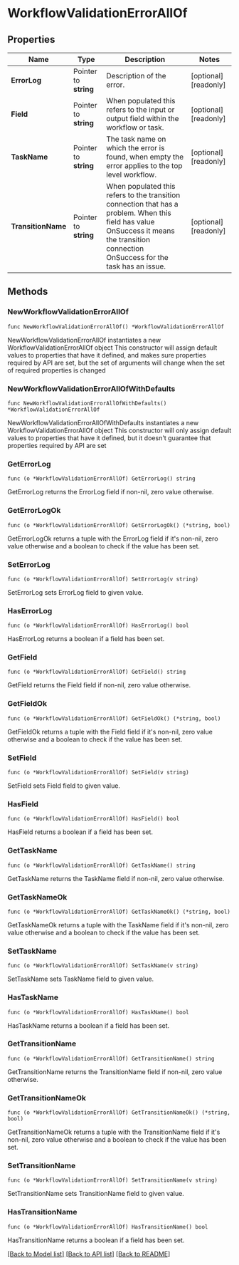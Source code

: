 # WorkflowValidationErrorAllOf

## Properties

Name | Type | Description | Notes
------------ | ------------- | ------------- | -------------
**ErrorLog** | Pointer to **string** | Description of the error. | [optional] [readonly] 
**Field** | Pointer to **string** | When populated this refers to the input or output field within the workflow or task. | [optional] [readonly] 
**TaskName** | Pointer to **string** | The task name on which the error is found, when empty the error applies to the top level workflow. | [optional] [readonly] 
**TransitionName** | Pointer to **string** | When populated this refers to the transition connection that has a problem. When this field has value OnSuccess it means the transition connection OnSuccess for the task has an issue. | [optional] [readonly] 

## Methods

### NewWorkflowValidationErrorAllOf

`func NewWorkflowValidationErrorAllOf() *WorkflowValidationErrorAllOf`

NewWorkflowValidationErrorAllOf instantiates a new WorkflowValidationErrorAllOf object
This constructor will assign default values to properties that have it defined,
and makes sure properties required by API are set, but the set of arguments
will change when the set of required properties is changed

### NewWorkflowValidationErrorAllOfWithDefaults

`func NewWorkflowValidationErrorAllOfWithDefaults() *WorkflowValidationErrorAllOf`

NewWorkflowValidationErrorAllOfWithDefaults instantiates a new WorkflowValidationErrorAllOf object
This constructor will only assign default values to properties that have it defined,
but it doesn't guarantee that properties required by API are set

### GetErrorLog

`func (o *WorkflowValidationErrorAllOf) GetErrorLog() string`

GetErrorLog returns the ErrorLog field if non-nil, zero value otherwise.

### GetErrorLogOk

`func (o *WorkflowValidationErrorAllOf) GetErrorLogOk() (*string, bool)`

GetErrorLogOk returns a tuple with the ErrorLog field if it's non-nil, zero value otherwise
and a boolean to check if the value has been set.

### SetErrorLog

`func (o *WorkflowValidationErrorAllOf) SetErrorLog(v string)`

SetErrorLog sets ErrorLog field to given value.

### HasErrorLog

`func (o *WorkflowValidationErrorAllOf) HasErrorLog() bool`

HasErrorLog returns a boolean if a field has been set.

### GetField

`func (o *WorkflowValidationErrorAllOf) GetField() string`

GetField returns the Field field if non-nil, zero value otherwise.

### GetFieldOk

`func (o *WorkflowValidationErrorAllOf) GetFieldOk() (*string, bool)`

GetFieldOk returns a tuple with the Field field if it's non-nil, zero value otherwise
and a boolean to check if the value has been set.

### SetField

`func (o *WorkflowValidationErrorAllOf) SetField(v string)`

SetField sets Field field to given value.

### HasField

`func (o *WorkflowValidationErrorAllOf) HasField() bool`

HasField returns a boolean if a field has been set.

### GetTaskName

`func (o *WorkflowValidationErrorAllOf) GetTaskName() string`

GetTaskName returns the TaskName field if non-nil, zero value otherwise.

### GetTaskNameOk

`func (o *WorkflowValidationErrorAllOf) GetTaskNameOk() (*string, bool)`

GetTaskNameOk returns a tuple with the TaskName field if it's non-nil, zero value otherwise
and a boolean to check if the value has been set.

### SetTaskName

`func (o *WorkflowValidationErrorAllOf) SetTaskName(v string)`

SetTaskName sets TaskName field to given value.

### HasTaskName

`func (o *WorkflowValidationErrorAllOf) HasTaskName() bool`

HasTaskName returns a boolean if a field has been set.

### GetTransitionName

`func (o *WorkflowValidationErrorAllOf) GetTransitionName() string`

GetTransitionName returns the TransitionName field if non-nil, zero value otherwise.

### GetTransitionNameOk

`func (o *WorkflowValidationErrorAllOf) GetTransitionNameOk() (*string, bool)`

GetTransitionNameOk returns a tuple with the TransitionName field if it's non-nil, zero value otherwise
and a boolean to check if the value has been set.

### SetTransitionName

`func (o *WorkflowValidationErrorAllOf) SetTransitionName(v string)`

SetTransitionName sets TransitionName field to given value.

### HasTransitionName

`func (o *WorkflowValidationErrorAllOf) HasTransitionName() bool`

HasTransitionName returns a boolean if a field has been set.


[[Back to Model list]](../README.md#documentation-for-models) [[Back to API list]](../README.md#documentation-for-api-endpoints) [[Back to README]](../README.md)


